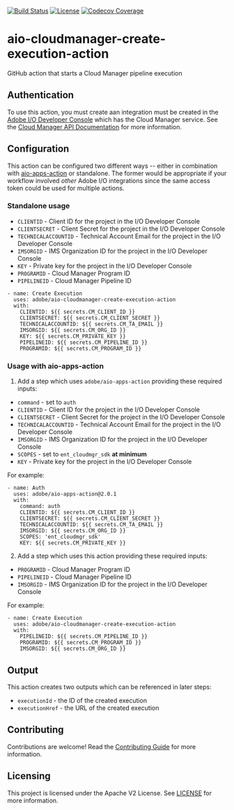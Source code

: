 <!--
Copyright 2021 Adobe. All rights reserved.
This file is licensed to you under the Apache License, Version 2.0 (the "License");
you may not use this file except in compliance with the License. You may obtain a copy
of the License at http://www.apache.org/licenses/LICENSE-2.0

Unless required by applicable law or agreed to in writing, software distributed under
the License is distributed on an "AS IS" BASIS, WITHOUT WARRANTIES OR REPRESENTATIONS
OF ANY KIND, either express or implied. See the License for the specific language
governing permissions and limitations under the License.
-->

[![Build Status](https://github.com/adobe/aio-lib-cloudmanager/workflows/CI%20Build/badge.svg?branch=main)](https://github.com/adobe/aio-cloudmanager-start-execution-action/actions?query=workflow%3A%22CI+Build%22)
[![License](https://img.shields.io/badge/License-Apache%202.0-blue.svg)](https://opensource.org/licenses/Apache-2.0)
[![Codecov Coverage](https://img.shields.io/codecov/c/github/adobe/aio-cloudmanager-start-execution-action/master.svg?style=flat-square)](https://codecov.io/gh/adobe/aio-lib-cloudmanager/)

# aio-cloudmanager-create-execution-action

GitHub action that starts a Cloud Manager pipeline execution

## Authentication

To use this action, you must create aan integration must be created in the [Adobe I/O Developer Console](https://console.adobe.io) which has the Cloud Manager service. See the [Cloud Manager API Documentation](https://www.adobe.io/experience-cloud/cloud-manager/guides/getting-started/create-api-integration/) for more information.

## Configuration

This action can be configured two different ways -- either in combination with [aio-apps-action](https://github.com/adobe/aio-apps-action) or standalone. The former would be appropriate if your workflow involved _other_ Adobe I/O integrations since the same access token could be used for multiple actions.

### Standalone usage

* `CLIENTID` - Client ID for the project in the I/O Developer Console
* `CLIENTSECRET` - Client Secret for the project in the I/O Developer Console
* `TECHNICALACCOUNTID` - Technical Account Email for the project in the I/O Developer Console
* `IMSORGID` - IMS Organization ID for the project in the I/O Developer Console
* `KEY` - Private key for the project in the I/O Developer Console
* `PROGRAMID` - Cloud Manager Program ID
* `PIPELINEID` - Cloud Manager Pipeline ID

```
- name: Create Execution
  uses: adobe/aio-cloudmanager-create-execution-action
  with:
    CLIENTID: ${{ secrets.CM_CLIENT_ID }}
    CLIENTSECRET: ${{ secrets.CM_CLIENT_SECRET }}
    TECHNICALACCOUNTID: ${{ secrets.CM_TA_EMAIL }}
    IMSORGID: ${{ secrets.CM_ORG_ID }}
    KEY: ${{ secrets.CM_PRIVATE_KEY }}
    PIPELINEID: ${{ secrets.CM_PIPELINE_ID }}
    PROGRAMID: ${{ secrets.CM_PROGRAM_ID }}
```

### Usage with aio-apps-action

1. Add a step which uses `adobe/aio-apps-action` providing these required inputs:

* `command` - set to `auth`
* `CLIENTID` - Client ID for the project in the I/O Developer Console
* `CLIENTSECRET` - Client Secret for the project in the I/O Developer Console
* `TECHNICALACCOUNTID` - Technical Account Email for the project in the I/O Developer Console
* `IMSORGID` - IMS Organization ID for the project in the I/O Developer Console
* `SCOPES` - set to `ent_cloudmgr_sdk` **at minimum**
* `KEY` - Private key for the project in the I/O Developer Console

For example:

```
- name: Auth
  uses: adobe/aio-apps-action@2.0.1
  with:
    command: auth
    CLIENTID: ${{ secrets.CM_CLIENT_ID }}
    CLIENTSECRET: ${{ secrets.CM_CLIENT_SECRET }}
    TECHNICALACCOUNTID: ${{ secrets.CM_TA_EMAIL }}
    IMSORGID: ${{ secrets.CM_ORG_ID }}
    SCOPES: 'ent_cloudmgr_sdk'
    KEY: ${{ secrets.CM_PRIVATE_KEY }}
```

2. Add a step which uses this action providing these required inputs:

* `PROGRAMID` - Cloud Manager Program ID
* `PIPELINEID` - Cloud Manager Pipeline ID
* `IMSORGID` - IMS Organization ID for the project in the I/O Developer Console

For example:

```
- name: Create Execution
  uses: adobe/aio-cloudmanager-create-execution-action
  with:
    PIPELINEID: ${{ secrets.CM_PIPELINE_ID }}
    PROGRAMID: ${{ secrets.CM_PROGRAM_ID }}
    IMSORGID: ${{ secrets.CM_ORG_ID }}
```

## Output

This action creates two outputs which can be referenced in later steps:

* `executionId` - the ID of the created execution
* `executionHref` - the URL of the created execution

## Contributing

Contributions are welcome! Read the [Contributing Guide](./.github/CONTRIBUTING.md) for more information.

## Licensing

This project is licensed under the Apache V2 License. See [LICENSE](LICENSE) for more information.

